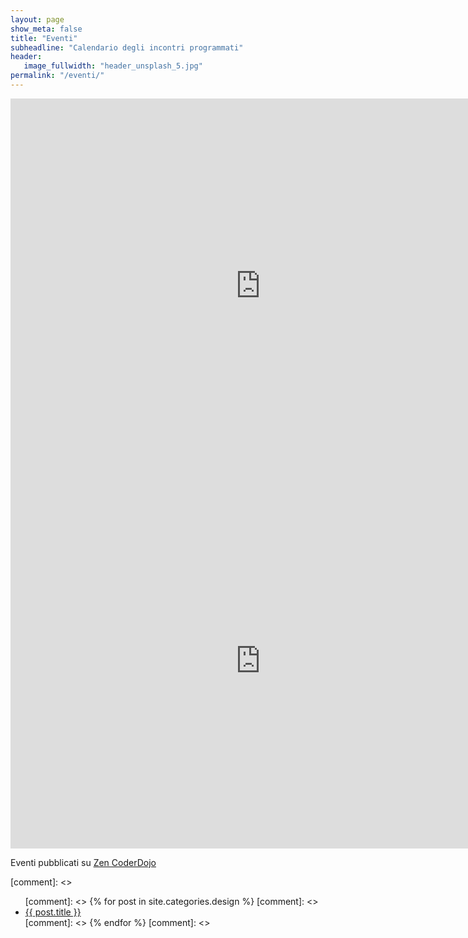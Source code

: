 ```yaml
---
layout: page
show_meta: false
title: "Eventi"
subheadline: "Calendario degli incontri programmati"
header:
   image_fullwidth: "header_unsplash_5.jpg"
permalink: "/eventi/"
---
```

<iframe src="https://zen.coderdojo.com/dojos/it/rimini-province-of-rimini/rimini" style="border: 0" width="800" height="600" frameborder="0"></iframe>

<iframe src="https://calendar.google.com/calendar/embed?src=coderdojorimini%40gmail.com&ctz=Europe/Rome" style="border: 0" width="800" height="600" frameborder="0" scrolling="no"></iframe>

Eventi pubblicati su [Zen CoderDojo](https://zen.coderdojo.com/dojos/it/rimini-province-of-rimini/rimini "Evento CoderDojoRimini")



[comment]: <> <ul>
[comment]: <>    {% for post in site.categories.design %}
[comment]: <>    <li><a href="{{ site.url }}{{ site.baseurl }}{{ post.url }}">{{ post.title }}</a></li>
[comment]: <>    {% endfor %}
[comment]: <> </ul>
